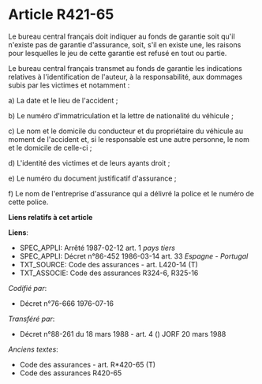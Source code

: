 # Article R421-65

Le bureau central français doit indiquer au fonds de garantie soit qu'il n'existe pas de garantie d'assurance, soit, s'il en
existe une, les raisons pour lesquelles le jeu de cette garantie est refusé en tout ou partie.

Le bureau central français transmet au fonds de garantie les indications relatives à l'identification de l'auteur, à la
responsabilité, aux dommages subis par les victimes et notamment :

a) La date et le lieu de l'accident ;

b) Le numéro d'immatriculation et la lettre de nationalité du véhicule ;

c) Le nom et le domicile du conducteur et du propriétaire du véhicule au moment de l'accident et, si le responsable est une
autre personne, le nom et le domicile de celle-ci ;

d) L'identité des victimes et de leurs ayants droit ;

e) Le numéro du document justificatif d'assurance ;

f) Le nom de l'entreprise d'assurance qui a délivré la police et le numéro de cette police.

**Liens relatifs à cet article**

**Liens**:

  - SPEC_APPLI: Arrêté 1987-02-12 art. 1 *pays tiers*
  - SPEC_APPLI: Décret n°86-452 1986-03-14 art. 33 *Espagne - Portugal*
  - TXT_SOURCE: Code des assurances - art. L420-14 (T)
  - TXT_ASSOCIE: Code des assurances R324-6, R325-16

_Codifié par_:

  - Décret n°76-666 1976-07-16

_Transféré par_:

  - Décret n°88-261 du 18 mars 1988 - art. 4 () JORF 20 mars 1988

_Anciens textes_:

  - Code des assurances - art. R*420-65 (T)
  - Code des assurances R420-65
